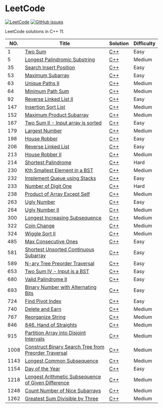 LeetCode
========

[![LeetCode](https://img.shields.io/badge/LeetCode-MuuJian-brightgreen.svg)](https://github.com/MuuJian/LeetCode) 
[![GitHub issues](https://img.shields.io/github/issues/MuuJian/LeetCode.svg?colorB=blue)](https://github.com/MuuJian/LeetCode/issues)


LeetCode solutions in C++ 11.

|NO.|Title|Solution|Difficulty|
|---|-----|--------|----------|
|1|[Two Sum](https://leetcode.com/problems/two-sum/)|[C++](1.%20Two%20Sum/solution.h)|Easy|
|5|[Longest Palindromic Substring](https://leetcode.com/problems/longest-palindromic-substring/)|[C++](5.%20Longest%20Palindromic%20Substring/solution.h)|Medium|
|35|[Search Insert Position](https://leetcode.com/problems/search-insert-position/)|[C++](35.%20Search%20Insert%20Position/solution.h)|Easy|
|53|[Maximum Subarray](https://leetcode.com/problems/maximum-subarray/)|[C++](53.%20Maximum%20Subarray/solution.h)|Easy|
|63|[Unique Paths II](https://leetcode.com/problems/unique-paths-ii/)|[C++](63.%20Unique%20Paths%20II/solution.h)|Medium|
|64|[Minimum Path Sum](https://leetcode.com/problems/minimum-path-sum/)|[C++](64.%20Minimum%20Path%20Sum/solution.h)|Medium|
|92|[Reverse Linked List II](https://leetcode.com/problems/reverse-linked-list-ii/)|[C++](92.%20Reverse%20Linked%20List%20II/solution.h)|Easy|
|147|[Insertion Sort List](https://leetcode.com/problems/insertion-sort-list/)|[C++](147.%20Insertion%20Sort%20List/solution.h)|Medium|
|152|[Maximum Product Subarray](https://leetcode.com/problems/maximum-product-subarray/)|[C++](152.%20Maximum%20Product%20Subarray/solution.h)|Medium|
|167|[Two Sum II - Input array is sorted](https://leetcode.com/problems/two-sum-ii-input-array-is-sorted/)|[C++](167.%20Two%20Sum%20II%20-%20Input%20array%20is%20sorted/solution.h)|Easy|
|179|[Largest Number](https://leetcode.com/problems/largest-number/)|[C++](179.%20Largest%20Number/solution.h)|Medium|
|198|[House Robber](https://leetcode.com/problems/house-robber/)|[C++](198.%20House%20Robber/solution.h)|Easy|
|206|[Reverse Linked List](https://leetcode.com/problems/reverse-linked-list/)|[C++](206.%20Reverse%20Linked%20List/solution.h)|Easy|
|213|[House Robber II](https://leetcode.com/problems/house-robber-ii/)|[C++](213.%20House%20Robber%20II/solution.h)|Medium|
|214|[Shortest Palindrome](https://leetcode.com/problems/shortest-palindrome/)|[C++](214.%20Shortest%20Palindrome/solution.h)|Hard|
|230|[Kth Smallest Element in a BST](https://leetcode.com/problems/kth-smallest-element-in-a-bst/)|[C++](230.%20Kth%20Smallest%20Element%20in%20a%20BST/solution.h)|Medium|
|232|[Implement Queue using Stacks](https://leetcode.com/problems/implement-queue-using-stacks/)|[C++](232.%20Implement%20Queue%20using%20Stacks/solution.h)|Easy|
|233|[Number of Digit One](https://leetcode.com/problems/number-of-digit-one/)|[C++](233.%20Number%20of%20Digit%20One/solution.h)|Hard|
|238|[Product of Array Except Self](https://leetcode.com/problems/product-of-array-except-self/)|[C++](238.%20Product%20of%20Array%20Except%20Self/solution.h)|Medium|
|263|[Ugly Number](https://leetcode.com/problems/ugly-number/)|[C++](263.%20Ugly%20Number/solution.h)|Easy|
|264|[Ugly Number II](https://leetcode.com/problems/ugly-number-ii/)|[C++](264.%20Ugly%20Number%20II/solution.h)|Medium|
|300|[Longest Increasing Subsequence](https://leetcode.com/problems/longest-increasing-subsequence/)|[C++](300.%20Longest%20Increasing%20Subsequence/solution.h)|Medium|
|322|[Coin Change](https://leetcode.com/problems/coin-change/)|[C++](322.%20Coin%20Change/solution.h)|Medium|
|324|[Wiggle Sort II](https://leetcode.com/problems/wiggle-sort-ii/)|[C++](324.%20Wiggle%20Sort%20II/solution.h)|Medium|
|485|[Max Consecutive Ones](https://leetcode.com/problems/max-consecutive-ones/)|[C++](485.%20Max%20Consecutive%20Ones/solution.h)|Easy|
|581|[Shortest Unsorted Continuous Subarray](https://leetcode.com/problems/shortest-unsorted-continuous-subarray/)|[C++](581.%20Shortest%20Unsorted%20Continuous%20Subarray/solution.h)|Easy|
|589|[N-ary Tree Preorder Traversal](https://leetcode.com/problems/n-ary-tree-preorder-traversal/)|[C++](589.%20N-ary%20Tree%20Preorder%20Traversal/solution.h)|Easy|
|653|[Two Sum IV - Input is a BST](https://leetcode.com/problems/two-sum-iv-input-is-a-bst/)|[C++](653.%20Two%20Sum%20IV%20-%20Input%20is%20a%20BST/solution.h)|Easy|
|680|[Valid Palindrome II](https://leetcode.com/problems/valid-palindrome-ii/)|[C++](680.%20Valid%20Palindrome%20II/solution.h)|Easy|
|693|[Binary Number with Alternating Bits](https://leetcode.com/problems/binary-number-with-alternating-bits/)|[C++](693.%20Binary%20Number%20with%20Alternating%20Bits/solution.h)|Easy|
|724|[Find Pivot Index](https://leetcode.com/problems/find-pivot-index/)|[C++](724.%20Find%20Pivot%20Index/solution.h)|Easy|
|740|[Delete and Earn](https://leetcode.com/problems/delete-and-earn/)|[C++](740.%20Delete%20and%20Earn/solution.h)|Medium|
|767|[Reorganize String](https://leetcode.com/problems/reorganize-string/)|[C++](767.%20Reorganize%20String/solution.h)|Medium|
|846|[846. Hand of Straights](https://leetcode.com/problems/hand-of-straights/)|[C++](846.%20Hand%20of%20Straights/solution.h)|Medium|
|915|[Partition Array into Disjoint Intervals](https://leetcode.com/problems/partition-array-into-disjoint-intervals/)|[C++](915.%20Partition%20Array%20into%20Disjoint%20Intervals/solution.h)|Medium|
|1008|[Construct Binary Search Tree from Preorder Traversal](https://leetcode.com/problems/construct-binary-search-tree-from-preorder-traversal/)|[C++](1008.%20Construct%20Binary%20Search%20Tree%20from%20Preorder%20Traversal/solution.h)|Medium|
|1143|[Longest Common Subsequence](https://leetcode.com/problems/longest-common-subsequence/submissions/)|[C++](1143.%20Longest%20Common%20Subsequence/solution.h)|Medium|
|1154|[Day of the Year](https://leetcode.com/problems/day-of-the-year/)|[C++](1154.%20Day%20of%20the%20Year/solution.h)|Easy|
|1218|[Longest Arithmetic Subsequence of Given Difference](https://leetcode.com/problems/longest-arithmetic-subsequence-of-given-difference/)|[C++](1218.%20Longest%20Arithmetic%20Subsequence%20of%20Given%20Difference/solution.h)|Medium|
|1248|[Count Number of Nice Subarrays](https://leetcode.com/problems/count-number-of-nice-subarrays/)|[C++](1248.%20Count%20Number%20of%20Nice%20Subarrays/solution.h)|Medium|
|1262|[Greatest Sum Divisible by Three](https://leetcode.com/problems/greatest-sum-divisible-by-three/)|[C++](1262.%20Greatest%20Sum%20Divisible%20by%20Three/solution.h)|Medium|